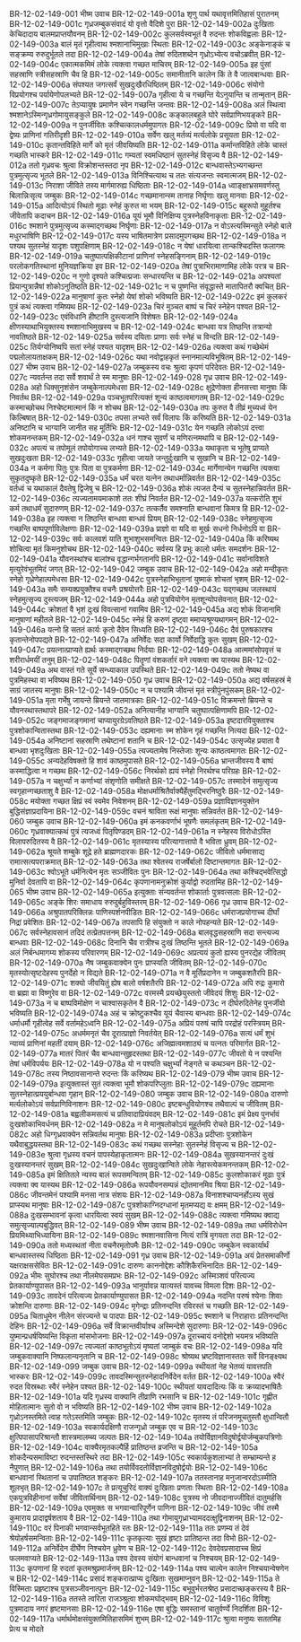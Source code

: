 BR-12-02-149-001  भीष्म उवाच
BR-12-02-149-001a शृणु पार्थ यथावृत्तमितिहासं पुरातनम्
BR-12-02-149-001c गृध्रजम्बुकसंवादं यो वृत्तो वैदिशे पुरा
BR-12-02-149-002a दुःखिताः केचिदादाय बालमप्राप्तयौवनम्
BR-12-02-149-002c कुलसर्वस्वभूतं वै रुदन्तः शोकविह्वलाः
BR-12-02-149-003a बालं मृतं गृहीत्वाथ श्मशानाभिमुखाः स्थिताः
BR-12-02-149-003c अङ्केनाङ्कं च सङ्क्रम्य रुरुदुर्भूतले तदा
BR-12-02-149-004a तेषां रुदितशब्देन गृध्रोऽभ्येत्य वचोऽब्रवीत्
BR-12-02-149-004c एकात्मकमिमं लोके त्यक्त्वा गच्छत माचिरम्
BR-12-02-149-005a इह पुंसां सहस्राणि स्त्रीसहस्राणि चैव हि
BR-12-02-149-005c समानीतानि कालेन किं ते वै जात्वबान्धवाः
BR-12-02-149-006a संपश्यत जगत्सर्वं सुखदुःखैरधिष्ठितम्
BR-12-02-149-006c संयोगो विप्रयोगश्च पर्यायेणोपलभ्यते
BR-12-02-149-007a गृहीत्वा ये च गच्छन्ति येऽनुयान्ति च तान्मृतान्
BR-12-02-149-007c तेऽप्यायुषः प्रमाणेन स्वेन गच्छन्ति जन्तवः
BR-12-02-149-008a अलं स्थित्वा श्मशानेऽस्मिन्गृध्रगोमायुसङ्कुले
BR-12-02-149-008c कङ्कालबहुले घोरे सर्वप्राणिभयङ्करे
BR-12-02-149-009a न पुनर्जीवितः कश्चित्कालधर्ममुपागतः
BR-12-02-149-009c प्रियो वा यदि वा द्वेष्यः प्राणिनां गतिरीदृशी
BR-12-02-149-010a सर्वेण खलु मर्तव्यं मर्त्यलोके प्रसूयता
BR-12-02-149-010c कृतान्तविहिते मार्गे को मृतं जीवयिष्यति
BR-12-02-149-011a कर्मान्तविहिते लोके चास्तं गच्छति भास्करे
BR-12-02-149-011c गम्यतां स्वमधिष्ठानं सुतस्नेहं विसृज्य वै
BR-12-02-149-012a ततो गृध्रवचः श्रुत्वा विक्रोशन्तस्तदा नृप
BR-12-02-149-012c बान्धवास्तेऽभ्यगच्छन्त पुत्रमुत्सृज्य भूतले
BR-12-02-149-013a विनिश्चित्याथ च ततः संत्यजन्तः स्वमात्मजम्
BR-12-02-149-013c निराशा जीविते तस्य मार्गमारुह्य धिष्ठिताः
BR-12-02-149-014a ध्वाङ्क्षाभ्रसमवर्णस्तु बिलान्निःसृत्य जम्बुकः
BR-12-02-149-014c गच्छमानान्स्म तानाह निर्घृणाः खलु मानवाः
BR-12-02-149-015a आदित्योऽयं स्थितो मूढाः स्नेहं कुरुत मा भयम्
BR-12-02-149-015c बहुरूपो मुहूर्तश्च जीवेतापि कदाचन
BR-12-02-149-016a यूयं भूमौ विनिक्षिप्य पुत्रस्नेहविनाकृताः
BR-12-02-149-016c श्मशाने पुत्रमुत्सृज्य कस्माद्गच्छथ निर्घृणाः
BR-12-02-149-017a न वोऽस्त्यस्मिन्सुते स्नेहो बाले मधुरभाषिणि
BR-12-02-149-017c यस्य भाषितमात्रेण प्रसादमुपगच्छथ
BR-12-02-149-018a न पश्यथ सुतस्नेहं यादृशः पशुपक्षिणाम्
BR-12-02-149-018c न येषां धारयित्वा तान्कश्चिदस्ति फलागमः
BR-12-02-149-019a चतुष्पात्पक्षिकीटानां प्राणिनां स्नेहसङ्गिनाम्
BR-12-02-149-019c परलोकगतिस्थानां मुनियज्ञक्रिया इव
BR-12-02-149-020a तेषां पुत्राभिरामाणामिह लोके परत्र च
BR-12-02-149-020c न गुणो दृश्यते कश्चित्प्रजाः सन्धारयन्ति च
BR-12-02-149-021a अपश्यतां प्रियान्पुत्रान्नैषां शोकोऽनुतिष्ठति
BR-12-02-149-021c न च पुष्णन्ति संवृद्धास्ते मातापितरौ क्वचित्
BR-12-02-149-022a मानुषाणां कुतः स्नेहो येषां शोको भविष्यति
BR-12-02-149-022c इमं कुलकरं पुत्रं कथं त्यक्त्वा गमिष्यथ
BR-12-02-149-023a चिरं मुञ्चत बाष्पं च चिरं स्नेहेन पश्यत
BR-12-02-149-023c एवंविधानि हीष्टानि दुस्त्यजानि विशेषतः
BR-12-02-149-024a क्षीणस्याथाभियुक्तस्य श्मशानाभिमुखस्य च
BR-12-02-149-024c बान्धवा यत्र तिष्ठन्ति तत्रान्यो नावतिष्ठते
BR-12-02-149-025a सर्वस्य दयिताः प्राणाः सर्वः स्नेहं च विन्दति
BR-12-02-149-025c तिर्यग्योनिष्वपि सतां स्नेहं पश्यत यादृशम्
BR-12-02-149-026a त्यक्त्वा कथं गच्छेथेमं पद्मलोलायताक्षकम्
BR-12-02-149-026c यथा नवोद्वाहकृतं स्नानमाल्यविभूषितम्
BR-12-02-149-027  भीष्म उवाच
BR-12-02-149-027a जम्बुकस्य वचः श्रुत्वा कृपणं परिदेवतः
BR-12-02-149-027c न्यवर्तन्त तदा सर्वे शवार्थं ते स्म मानुषाः
BR-12-02-149-028  गृध्र उवाच
BR-12-02-149-028a अहो धिक्सुनृशंसेन जम्बुकेनाल्पमेधसा
BR-12-02-149-028c क्षुद्रेणोक्ता हीनसत्त्वा मानुषाः किं निवर्तथ
BR-12-02-149-029a पञ्चभूतपरित्यक्तं शून्यं काष्ठत्वमागतम्
BR-12-02-149-029c कस्माच्छोचथ निश्चेष्टमात्मानं किं न शोचथ
BR-12-02-149-030a तपः कुरुत वै तीव्रं मुच्यध्वं येन किल्बिषात्
BR-12-02-149-030c तपसा लभ्यते सर्वं विलापः किं करिष्यति
BR-12-02-149-031a अनिष्टानि च भाग्यानि जानीत सह मूर्तिभिः
BR-12-02-149-031c येन गच्छति लोकोऽयं दत्त्वा शोकमनन्तकम्
BR-12-02-149-032a धनं गाश्च सुवर्णं च मणिरत्नमथापि च
BR-12-02-149-032c अपत्यं च तपोमूलं तपोयोगाच्च लभ्यते
BR-12-02-149-033a यथाकृता च भूतेषु प्राप्यते सुखदुःखता
BR-12-02-149-033c गृहीत्वा जायते जन्तुर्दुःखानि च सुखानि च
BR-12-02-149-034a न कर्मणा पितुः पुत्रः पिता वा पुत्रकर्मणा
BR-12-02-149-034c मार्गेणान्येन गच्छन्ति त्यक्त्वा सुकृतदुष्कृते
BR-12-02-149-035a धर्मं चरत यत्नेन तथाधर्मान्निवर्तत
BR-12-02-149-035c वर्तध्वं च यथाकालं दैवतेषु द्विजेषु च
BR-12-02-149-036a शोकं त्यजत दैन्यं च सुतस्नेहान्निवर्तत
BR-12-02-149-036c त्यज्यतामयमाकाशे ततः शीघ्रं निवर्तत
BR-12-02-149-037a यत्करोति शुभं कर्म तथाधर्मं सुदारुणम्
BR-12-02-149-037c तत्कर्तैव समश्नाति बान्धवानां किमत्र हि
BR-12-02-149-038a इह त्यक्त्वा न तिष्ठन्ति बान्धवा बान्धवं प्रियम्
BR-12-02-149-038c स्नेहमुत्सृज्य गच्छन्ति बाष्पपूर्णाविलेक्षणाः
BR-12-02-149-039a प्राज्ञो वा यदि वा मूर्खः सधनो निर्धनोऽपि वा
BR-12-02-149-039c सर्वः कालवशं याति शुभाशुभसमन्वितः
BR-12-02-149-040a किं करिष्यथ शोचित्वा मृतं किमनुशोचथ
BR-12-02-149-040c सर्वस्य हि प्रभुः कालो धर्मतः समदर्शनः
BR-12-02-149-041a यौवनस्थांश्च बालांश्च वृद्धान्गर्भगतानपि
BR-12-02-149-041c सर्वानाविशते मृत्युरेवंभूतमिदं जगत्
BR-12-02-149-042  जम्बुक उवाच
BR-12-02-149-042a अहो मन्दीकृतः स्नेहो गृध्रेणेहाल्पमेधसा
BR-12-02-149-042c पुत्रस्नेहाभिभूतानां युष्माकं शोचतां भृशम्
BR-12-02-149-043a समैः सम्यक्प्रयुक्तैश्च वचनैः प्रश्रयोत्तरैः
BR-12-02-149-043c यद्गच्छथ जलस्थायं स्नेहमुत्सृज्य दुस्त्यजम्
BR-12-02-149-044a अहो पुत्रवियोगेन मृतशून्योपसेवनात्
BR-12-02-149-044c क्रोशतां वै भृशं दुःखं विवत्सानां गवामिव
BR-12-02-149-045a अद्य शोकं विजानामि मानुषाणां महीतले
BR-12-02-149-045c स्नेहं हि करुणं दृष्ट्वा ममाप्यश्रूण्यथागमन्
BR-12-02-149-046a यत्नो हि सततं कार्यः कृतो दैवेन सिध्यति
BR-12-02-149-046c दैवं पुरुषकारश्च कृतान्तेनोपपद्यते
BR-12-02-149-047a अनिर्वेदः सदा कार्यो निर्वेदाद्धि कुतः सुखम्
BR-12-02-149-047c प्रयत्नात्प्राप्यते ह्यर्थः कस्माद्गच्छथ निर्दयाः
BR-12-02-149-048a आत्ममांसोपवृत्तं च शरीरार्धमयीं तनुम्
BR-12-02-149-048c पितॄणां वंशकर्तारं वने त्यक्त्वा क्व यास्यथ
BR-12-02-149-049a अथ वास्तं गते सूर्ये सन्ध्याकाल उपस्थिते
BR-12-02-149-049c ततो नेष्यथ वा पुत्रमिहस्था वा भविष्यथ
BR-12-02-149-050  गृध्र उवाच
BR-12-02-149-050a अद्य वर्षसहस्रं मे साग्रं जातस्य मानुषाः
BR-12-02-149-050c न च पश्यामि जीवन्तं मृतं स्त्रीपुंनपुंसकम्
BR-12-02-149-051a मृता गर्भेषु जायन्ते म्रियन्ते जातमात्रकाः
BR-12-02-149-051c विक्रमन्तो म्रियन्ते च यौवनस्थास्तथापरे
BR-12-02-149-052a अनित्यानीह भाग्यानि चतुष्पात्पक्षिणामपि
BR-12-02-149-052c जङ्गमाजङ्गमानां चाप्यायुरग्रेऽवतिष्ठते
BR-12-02-149-053a इष्टदारवियुक्ताश्च पुत्रशोकान्वितास्तथा
BR-12-02-149-053c दह्यमानाः स्म शोकेन गृहं गच्छन्ति नित्यदा
BR-12-02-149-054a अनिष्टानां सहस्राणि तथेष्टानां शतानि च
BR-12-02-149-054c उत्सृज्येह प्रयाता वै बान्धवा भृशदुःखिताः
BR-12-02-149-055a त्यज्यतामेष निस्तेजाः शून्यः काष्ठत्वमागतः
BR-12-02-149-055c अन्यदेहविषक्तो हि शावं काष्ठमुपासते
BR-12-02-149-056a भ्रान्तजीवस्य वै बाष्पं कस्माद्धित्वा न गच्छथ
BR-12-02-149-056c निरर्थको ह्ययं स्नेहो निरर्थश्च परिग्रहः
BR-12-02-149-057a न चक्षुर्भ्यां न कर्णाभ्यां संशृणोति समीक्षते
BR-12-02-149-057c तस्मादेनं समुत्सृज्य स्वगृहान्गच्छताशु वै
BR-12-02-149-058a मोक्षधर्माश्रितैर्वाक्यैर्हेतुमद्भिरनिष्ठुरैः
BR-12-02-149-058c मयोक्ता गच्छत क्षिप्रं स्वं स्वमेव निवेशनम्
BR-12-02-149-059a प्रज्ञाविज्ञानयुक्तेन बुद्धिसंज्ञाप्रदायिना
BR-12-02-149-059c वचनं श्राविता रूक्षं मानुषाः सन्निवर्तत
BR-12-02-149-060  जम्बुक उवाच
BR-12-02-149-060a इमं कनकवर्णाभं भूषणैः समलंकृतम्
BR-12-02-149-060c गृध्रवाक्यात्कथं पुत्रं त्यजध्वं पितृपिण्डदम्
BR-12-02-149-061a न स्नेहस्य विरोधोऽस्ति विलापरुदितस्य वै
BR-12-02-149-061c मृतस्यास्य परित्यागात्तापो वै भविता ध्रुवम्
BR-12-02-149-062a श्रूयते शम्बुके शूद्रे हते ब्राह्मणदारकः
BR-12-02-149-062c जीवितो धर्ममासाद्य रामात्सत्यपराक्रमात्
BR-12-02-149-063a तथा श्वेतस्य राजर्षेर्बालो दिष्टान्तमागतः
BR-12-02-149-063c श्वोऽभूते धर्मनित्येन मृतः सञ्जीवितः पुनः
BR-12-02-149-064a तथा कश्चिद्भवेत्सिद्धो मुनिर्वा देवतापि वा
BR-12-02-149-064c कृपणानामनुक्रोशं कुर्याद्वो रुदतामिह
BR-12-02-149-065  भीष्म उवाच
BR-12-02-149-065a इत्युक्ताः संन्यवर्तन्त शोकार्ताः पुत्रवत्सलाः
BR-12-02-149-065c अङ्के शिरः समाधाय रुरुदुर्बहुविस्तरम्
BR-12-02-149-066  गृध्र उवाच
BR-12-02-149-066a अश्रुपातपरिक्लिन्नः पाणिस्पर्शनपीडितः
BR-12-02-149-066c धर्मराजप्रयोगाच्च दीर्घां निद्रां प्रवेशितः
BR-12-02-149-067a तपसापि हि संयुक्तो न काले नोपहन्यते
BR-12-02-149-067c सर्वस्नेहावसानं तदिदं तत्प्रेतपत्तनम्
BR-12-02-149-068a बालवृद्धसहस्राणि सदा सन्त्यज्य बान्धवाः
BR-12-02-149-068c दिनानि चैव रात्रीश्च दुःखं तिष्ठन्ति भूतले
BR-12-02-149-069a अलं निर्बन्धमागम्य शोकस्य परिवारणम्
BR-12-02-149-069c अप्रत्ययं कुतो ह्यस्य पुनरद्येह जीवितम्
BR-12-02-149-070a नैष जम्बुकवाक्येन पुनः प्राप्स्यति जीवितम्
BR-12-02-149-070c मृतस्योत्सृष्टदेहस्य पुनर्देहो न विद्यते
BR-12-02-149-071a न वै मूर्तिप्रदानेन न जम्बुकशतैरपि
BR-12-02-149-071c शक्यो जीवयितुं ह्येष बालो वर्षशतैरपि
BR-12-02-149-072a अपि रुद्रः कुमारो वा ब्रह्मा वा विष्णुरेव वा
BR-12-02-149-072c वरमस्मै प्रयच्छेयुस्ततो जीवेदयं शिशुः
BR-12-02-149-073a न च बाष्पविमोक्षेण न चाश्वासकृतेन वै
BR-12-02-149-073c न दीर्घरुदितेनेह पुनर्जीवो भविष्यति
BR-12-02-149-074a अहं च क्रोष्टुकश्चैव यूयं चैवास्य बान्धवाः
BR-12-02-149-074c धर्माधर्मौ गृहीत्वेह सर्वे वर्तामहेऽध्वनि
BR-12-02-149-075a अप्रियं परुषं चापि परद्रोहं परस्त्रियम्
BR-12-02-149-075c अधर्ममनृतं चैव दूरात्प्राज्ञो निवर्तयेत्
BR-12-02-149-076a सत्यं धर्मं शुभं न्याय्यं प्राणिनां महतीं दयाम्
BR-12-02-149-076c अजिह्मत्वमशाठ्यं च यत्नतः परिमार्गत
BR-12-02-149-077a मातरं पितरं चैव बान्धवान्सुहृदस्तथा
BR-12-02-149-077c जीवतो ये न पश्यन्ति तेषां धर्मविपर्ययः
BR-12-02-149-078a यो न पश्यति चक्षुर्भ्यां नेङ्गते च कथञ्चन
BR-12-02-149-078c तस्य निष्ठावसानान्ते रुदन्तः किं करिष्यथ
BR-12-02-149-079  भीष्म उवाच
BR-12-02-149-079a इत्युक्तास्तं सुतं त्यक्त्वा भूमौ शोकपरिप्लुताः
BR-12-02-149-079c दह्यमानाः सुतस्नेहात्प्रययुर्बान्धवा गृहान्
BR-12-02-149-080  जम्बुक उवाच
BR-12-02-149-080a दारुणो मर्त्यलोकोऽयं सर्वप्राणिविनाशनः
BR-12-02-149-080c इष्टबन्धुवियोगश्च तथैवाल्पं च जीवितम्
BR-12-02-149-081a बह्वलीकमसत्यं च प्रतिवादाप्रियंवदम्
BR-12-02-149-081c इमं प्रेक्ष्य पुनर्भावं दुःखशोकाभिवर्धनम्
BR-12-02-149-082a न मे मानुषलोकोऽयं मुहूर्तमपि रोचते
BR-12-02-149-082c अहो धिग्गृध्रवाक्येन सन्निवर्तथ मानुषाः
BR-12-02-149-083a प्रदीप्ताः पुत्रशोकेन यथैवाबुद्धयस्तथा
BR-12-02-149-083c कथं गच्छथ सस्नेहाः सुतस्नेहं विसृज्य च
BR-12-02-149-083e श्रुत्वा गृध्रस्य वचनं पापस्येहाकृतात्मनः
BR-12-02-149-084a सुखस्यानन्तरं दुःखं दुःखस्यानन्तरं सुखम्
BR-12-02-149-084c सुखदुःखान्विते लोके नेहास्त्येकमनन्तकम्
BR-12-02-149-085a इमं क्षितितले न्यस्य बालं रूपसमन्वितम्
BR-12-02-149-085c कुलशोकाकरं मूढाः पुत्रं त्यक्त्वा क्व यास्यथ
BR-12-02-149-086a रूपयौवनसम्पन्नं द्योतमानमिव श्रिया
BR-12-02-149-086c जीवन्तमेनं पश्यामि मनसा नात्र संशयः
BR-12-02-149-087a विनाशश्चाप्यनर्होऽस्य सुखं प्राप्स्यथ मानुषाः
BR-12-02-149-087c पुत्रशोकाग्निदग्धानां मृतमप्यद्य वः क्षमम्
BR-12-02-149-088a दुःखसम्भावनां कृत्वा धारयित्वा स्वयं सुखम्
BR-12-02-149-088c त्यक्त्वा गमिष्यथ क्वाद्य समुत्सृज्याल्पबुद्धिवत्
BR-12-02-149-089  भीष्म उवाच
BR-12-02-149-089a तथा धर्मविरोधेन प्रियमिथ्याभिध्यायिना
BR-12-02-149-089c श्मशानवासिना नित्यं रात्रिं मृगयता तदा
BR-12-02-149-090a ततो मध्यस्थतां नीता वचनैरमृतोपमैः
BR-12-02-149-090c जम्बुकेन स्वकार्यार्थं बान्धवास्तस्य धिष्ठिताः
BR-12-02-149-091  गृध्र उवाच
BR-12-02-149-091a अयं प्रेतसमाकीर्णो यक्षराक्षससेवितः
BR-12-02-149-091c दारुणः काननोद्देशः कौशिकैरभिनादितः
BR-12-02-149-092a भीमः सुघोरश्च तथा नीलमेघसमप्रभः
BR-12-02-149-092c अस्मिञ्शवं परित्यज्य प्रेतकार्याण्युपासत
BR-12-02-149-093a भानुर्यावन्न यात्यस्तं यावच्च विमला दिशः
BR-12-02-149-093c तावदेनं परित्यज्य प्रेतकार्याण्युपासत
BR-12-02-149-094a नदन्ति परुषं श्येनाः शिवाः क्रोशन्ति दारुणाः
BR-12-02-149-094c मृगेन्द्राः प्रतिनन्दन्ति रविरस्तं च गच्छति
BR-12-02-149-095a चिताधूमेन नीलेन संरज्यन्ते च पादपाः
BR-12-02-149-095c श्मशाने च निराहाराः प्रतिनन्दन्ति देहिनः
BR-12-02-149-096a सर्वे विक्रान्तवीर्याश्च अस्मिन्देशे सुदारुणाः
BR-12-02-149-096c युष्मान्प्रधर्षयिष्यन्ति विकृता मांसभोजनाः
BR-12-02-149-097a दूराच्चायं वनोद्देशो भयमत्र भविष्यति
BR-12-02-149-097c त्यज्यतां काष्ठभूतोऽयं मृष्यतां जाम्बुकं वचः
BR-12-02-149-098a यदि जम्बुकवाक्यानि निष्फलान्यनृतानि च
BR-12-02-149-098c श्रोष्यथ भ्रष्टविज्ञानास्ततः सर्वे विनङ्क्ष्यथ
BR-12-02-149-099  जम्बुक उवाच
BR-12-02-149-099a स्थीयतां नेह भेतव्यं यावत्तपति भास्करः
BR-12-02-149-099c तावदस्मिन्सुतस्नेहादनिर्वेदेन वर्तत
BR-12-02-149-100a स्वैरं रुदत विस्रब्धाः स्वैरं स्नेहेन पश्यत
BR-12-02-149-100c स्थीयतां यावदादित्यः किं वः क्रव्यादभाषितैः
BR-12-02-149-101a यदि गृध्रस्य वाक्यानि तीव्राणि रभसानि च
BR-12-02-149-101c गृह्णीत मोहितात्मानः सुतो वो न भविष्यति
BR-12-02-149-102  भीष्म उवाच
BR-12-02-149-102a गृध्रोऽनस्तमिते त्वाह गतेऽस्तमिति जम्बुकः
BR-12-02-149-102c मृतस्य तं परिजनमूचतुस्तौ क्षुधान्वितौ
BR-12-02-149-103a स्वकार्यदक्षिणौ राजन्गृध्रो जम्बुक एव च
BR-12-02-149-103c क्षुत्पिपासापरिश्रान्तौ शास्त्रमालम्ब्य जल्पतः
BR-12-02-149-104a तयोर्विज्ञानविदुषोर्द्वयोर्जम्बुकपत्रिणोः
BR-12-02-149-104c वाक्यैरमृतकल्पैर्हि प्रातिष्ठन्त व्रजन्ति च
BR-12-02-149-105a शोकदैन्यसमाविष्टा रुदन्तस्तस्थिरे तदा
BR-12-02-149-105c स्वकार्यकुशलाभ्यां ते सम्भ्राम्यन्ते ह नैपुणात्
BR-12-02-149-106a तथा तयोर्विवदतोर्विज्ञानविदुषोर्द्वयोः
BR-12-02-149-106c बान्धवानां स्थितानां च उपातिष्ठत शङ्करः
BR-12-02-149-107a ततस्तानाह मनुजान्वरदोऽस्मीति शूलभृत्
BR-12-02-149-107c ते प्रत्यूचुरिदं वाक्यं दुःखिताः प्रणताः स्थिताः
BR-12-02-149-108a एकपुत्रविहीनानां सर्वेषां जीवितार्थिनाम्
BR-12-02-149-108c पुत्रस्य नो जीवदानाज्जीवितं दातुमर्हसि
BR-12-02-149-109a एवमुक्तः स भगवान्वारिपूर्णेन पाणिना
BR-12-02-149-109c जीवं तस्मै कुमाराय प्रादाद्वर्षशताय वै
BR-12-02-149-110a तथा गोमायुगृध्राभ्यामददत्क्षुद्विनाशनम्
BR-12-02-149-110c वरं पिनाकी भगवान्सर्वभूतहिते रतः
BR-12-02-149-111a ततः प्रणम्य तं देवं श्रेयोहर्षसमन्विताः
BR-12-02-149-111c कृतकृत्याः सुखं हृष्टाः प्रातिष्ठन्त तदा विभो
BR-12-02-149-112a अनिर्वेदेन दीर्घेण निश्चयेन ध्रुवेण च
BR-12-02-149-112c देवदेवप्रसादाच्च क्षिप्रं फलमवाप्यते
BR-12-02-149-113a पश्य देवस्य संयोगं बान्धवानां च निश्चयम्
BR-12-02-149-113c कृपणानां हि रुदतां कृतमश्रुप्रमार्जनम्
BR-12-02-149-114a पश्य चाल्पेन कालेन निश्चयान्वेषणेन च
BR-12-02-149-114c प्रसादं शङ्करात्प्राप्य दुःखिताः सुखमाप्नुवन्
BR-12-02-149-115a ते विस्मिताः प्रहृष्टाश्च पुत्रसञ्जीवनात्पुनः
BR-12-02-149-115c बभूवुर्भरतश्रेष्ठ प्रसादाच्छङ्करस्य वै
BR-12-02-149-116a ततस्ते त्वरिता राजञ्श्रुत्वा शोकमघोद्भवम्
BR-12-02-149-116c विविशुः पुत्रमादाय नगरं हृष्टमानसाः
BR-12-02-149-116e एषा बुद्धिः समस्तानां चातुर्वर्ण्ये निदर्शिता
BR-12-02-149-117a धर्मार्थमोक्षसंयुक्तमितिहासमिमं शुभम्
BR-12-02-149-117c श्रुत्वा मनुष्यः सततमिह प्रेत्य च मोदते

